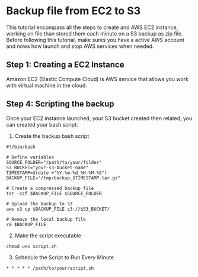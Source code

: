 
# Backup file from EC2 to S3
This tutorial encompass all the steps to create and AWS EC2 instance, working on file than stored them each minute on a S3 backup as zip file.
Before following this tutorial, make sures you have a active AWS account and nows how launch and stop AWS services when needed.

## Step 1: Creating a EC2 Instance
Amazon EC2 (Elastic Compute Cloud) is AWS service that allows you work with virtual machine in the cloud.


## Step 4: Scripting the backup
Once your EC2 instance launched, your S3 bucket created then related, you can created your bash script:
1. Create the backup bash script
```
#!/bin/bash

# Define variables
SOURCE_FOLDER="/path/to/your/folder"
S3_BUCKET="your-s3-bucket-name"
TIMESTAMP=$(date +"%Y-%m-%d_%H-%M-%S")
BACKUP_FILE="/tmp/backup_$TIMESTAMP.tar.gz"

# Create a compressed backup file
tar -czf $BACKUP_FILE $SOURCE_FOLDER

# Upload the backup to S3
aws s3 cp $BACKUP_FILE s3://$S3_BUCKET/

# Remove the local backup file
rm $BACKUP_FILE
``` 
2. Make the script executable
```
chmod u+x script.sh
```
3. Schedule the Script to Run Every Minute
```
* * * * * /path/to/your/script.sh
```